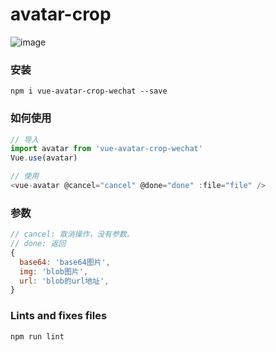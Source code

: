 # avatar-crop
![image](https://https://github.com/varjay/avatar-crop/public/img/demo.gif)
### 安装
```
npm i vue-avatar-crop-wechat --save
```

### 如何使用
``` js
// 导入
import avatar from 'vue-avatar-crop-wechat'
Vue.use(avatar)

// 使用
<vue-avatar @cancel="cancel" @done="done" :file="file" />
```

### 参数
``` js
// cancel: 取消操作，没有参数。
// done: 返回
{
  base64: 'base64图片',
  img: 'blob图片',
  url: 'blob的url地址',
}
```

### Lints and fixes files
```
npm run lint
```
